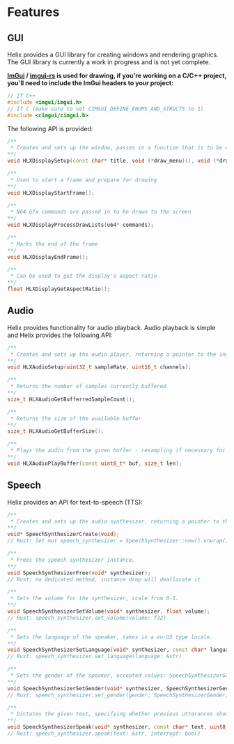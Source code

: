 # Features

## GUI
Helix provides a GUI library for creating windows and rendering graphics. The GUI library is currently a work in progress and is not yet complete. 

__[ImGui](https://github.com/ocornut/imgui) / [imgui-rs](https://github.com/imgui-rs/imgui-rs) is used for drawing, if you're working on a C/C++ project, you'll need to include the ImGui headers to your project:__

```cpp
// If C++
#include <imgui/imgui.h>
// If C (make sure to set CIMGUI_DEFINE_ENUMS_AND_STRUCTS to 1)
#include <cimgui/cimgui.h>
```

The following API is provided:

```cpp
/**
 * Creates and sets up the window, passes in a function that is to be called to draw the menu bar
**/
void HLXDisplaySetup(const char* title, void (*draw_menu)(), void (*draw_windows)());

/**
 * Used to start a frame and prepare for drawing
**/
void HLXDisplayStartFrame();

/**
 * N64 Gfx commands are passed in to be drawn to the screen
**/
void HLXDisplayProcessDrawLists(u64* commands);

/**
 * Marks the end of the frame
**/
void HLXDisplayEndFrame();

/**
 * Can be used to get the display's aspect ratio
**/
float HLXDisplayGetAspectRatio();
```

## Audio
Helix provides functionality for audio playback. Audio playback is simple and Helix provides the following API:

```cpp
/**
 * Creates and sets up the audio player, returning a pointer to the instance or nullptr if creation failed
**/
void HLXAudioSetup(uint32_t sampleRate, uint16_t channels);

/**
 * Returns the number of samples currently buffered
**/
size_t HLXAudioGetBufferredSampleCount();

/**
 * Returns the size of the available buffer
**/
size_t HLXAudioGetBufferSize();

/**
 * Plays the audio from the given buffer - resampling if necessary for audio output device.
**/
void HLXAudioPlayBuffer(const uint8_t* buf, size_t len);
```

## Speech
Helix provides an API for text-to-speech (TTS):

```cpp
/**
 * Creates and sets up the audio synthesizer, returning a pointer to the instance or nullptr if creation failed
**/
void* SpeechSynthesizerCreate(void);
// Rust: let mut speech_synthesizer = SpeechSynthesizer::new().unwrap();

/**
 * Frees the speech synthesizer instance.
**/
void SpeechSynthesizerFree(void* synthesizer);
// Rust: no dedicated method, instance drop will deallocate it

/**
 * Sets the volume for the synthesizer, scale from 0-1.
**/
void SpeechSynthesizerSetVolume(void* synthesizer, float volume);
// Rust: speech_synthesizer.set_volume(volume: f32)

/**
 * Sets the language of the speaker, takes in a en-US type locale.
**/
void SpeechSynthesizerSetLanguage(void* synthesizer, const char* language);
// Rust: speech_synthesizer.set_language(language: &str)

/**
 * Sets the gender of the speaker, accepted values: SpeechSynthesizerGenderFemale/Male/Neutral.
**/
void SpeechSynthesizerSetGender(void* synthesizer, SpeechSynthesizerGender gender);
// Rust: speech_synthesizer.set_gender(gender: SpeechSynthesizerGender)

/**
 * Dictates the given text, specifying whether previous utterances should be interrupted.
**/
void SpeechSynthesizerSpeak(void* synthesizer, const char* text, uint8_t interrupt);
// Rust: speech_synthesizer.speak(text: &str, interrupt: bool)
```
